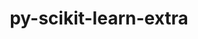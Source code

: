 ---
title: "py-scikit-learn-extra"
layout: cache
categories: [package, develop-2025-01-12]
meta: {"versions": ["0.2.0"], "compilers": ["gcc@=13.2.0"], "oss": ["ubuntu24.04"], "platforms": ["linux"], "targets": ["aarch64", "x86_64_v3"], "stacks": ["ml-linux-aarch64-cpu", "ml-linux-aarch64-cuda", "ml-linux-x86_64-cpu", "ml-linux-x86_64-cuda", "ml-linux-x86_64-rocm", "root"], "num_specs": 2, "num_specs_by_stack": {"ml-linux-aarch64-cuda": 1, "ml-linux-aarch64-cpu": 1, "root": 2, "ml-linux-x86_64-cuda": 1, "ml-linux-x86_64-cpu": 1, "ml-linux-x86_64-rocm": 1}}
spec_details: [{"hash": "h6bphyfc3cmqtggk4b3g25ssl6isojwe", "compiler": "gcc@=13.2.0", "versions": ["0.2.0"], "os": "ubuntu24.04", "platform": "linux", "target": "aarch64", "variants": ["build_system=python_pip"], "stacks": ["ml-linux-aarch64-cuda", "ml-linux-aarch64-cpu", "root"], "size": "-", "tarball": "https://binaries.spack.io/develop-2025-01-12/build_cache/linux-ubuntu24.04-aarch64/gcc-13.2.0/py-scikit-learn-extra-0.2.0/linux-ubuntu24.04-aarch64-gcc-13.2.0-py-scikit-learn-extra-0.2.0-h6bphyfc3cmqtggk4b3g25ssl6isojwe.spack"}, {"hash": "wmh5qlkvcihlivgnhdf4dufbkdscaadj", "compiler": "gcc@=13.2.0", "versions": ["0.2.0"], "os": "ubuntu24.04", "platform": "linux", "target": "x86_64_v3", "variants": ["build_system=python_pip"], "stacks": ["ml-linux-x86_64-cuda", "ml-linux-x86_64-cpu", "root", "ml-linux-x86_64-rocm"], "size": "-", "tarball": "https://binaries.spack.io/develop-2025-01-12/build_cache/linux-ubuntu24.04-x86_64_v3/gcc-13.2.0/py-scikit-learn-extra-0.2.0/linux-ubuntu24.04-x86_64_v3-gcc-13.2.0-py-scikit-learn-extra-0.2.0-wmh5qlkvcihlivgnhdf4dufbkdscaadj.spack"}]
---